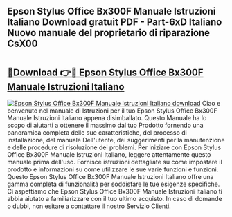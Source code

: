 ## Epson Stylus Office Bx300F Manuale Istruzioni Italiano Download gratuit PDF - Part-6xD Italiano Nuovo manuale del proprietario di riparazione CsX00

# <h2><a href="http://dfdmhz.blite.top/?on=Epson+Stylus+Office+Bx300F+Manuale+Istruzioni+Italiano">🔗Download 👉🔴 Epson Stylus Office Bx300F Manuale Istruzioni Italiano</a></h2>

[![Epson Stylus Office Bx300F Manuale Istruzioni Italiano download](https://i.imgur.com/lujVjoI.png)](http://dfdmhz.blite.top/?on=Epson+Stylus+Office+Bx300F+Manuale+Istruzioni+Italiano)
Ciao e benvenuto nel manuale di Istruzioni per il tuo Epson Stylus Office Bx300F Manuale Istruzioni Italiano appena disimballato. Questo Manuale ha lo scopo di aiutarti a ottenere il massimo dal tuo Prodotto fornendo una panoramica completa delle sue caratteristiche, del processo di installazione, del manuale Dell'utente, dei suggerimenti per la manutenzione e delle procedure di risoluzione dei problemi. Per iniziare con Epson Stylus Office Bx300F Manuale Istruzioni Italiano, leggere attentamente questo manuale prima dell'uso. Fornisce istruzioni dettagliate su come impostare il prodotto e informazioni su come utilizzare le sue varie funzioni e funzioni. Questo Epson Stylus Office Bx300F Manuale Istruzioni Italiano offre una gamma completa di funzionalità per soddisfare le tue esigenze specifiche. Ci aspettiamo che Epson Stylus Office Bx300F Manuale Istruzioni Italiano ti abbia aiutato a familiarizzare con il tuo ultimo acquisto. In caso di domande o dubbi, non esitare a contattare il nostro Servizio Clienti.
